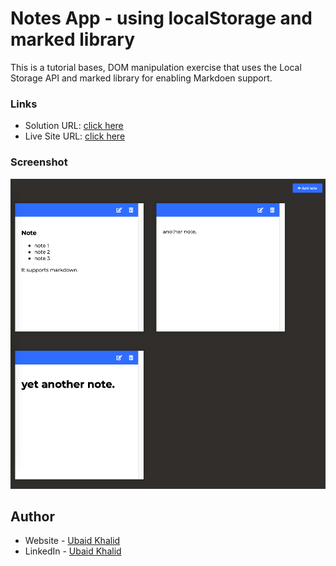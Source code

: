 # Notes App - using localStorage and marked library

This is a tutorial bases, DOM manipulation exercise that uses the Local Storage API and marked library for enabling Markdoen support.

### Links

- Solution URL: [click here](https://github.com/climaco-sarmiento/notes-app)
- Live Site URL: [click here](https://climaco-sarmiento.github.io/notes-app/)

### Screenshot

![my screenshot](./images/Screenshot.png)

## Author

- Website - [Ubaid Khalid](https://www.ubaidkhalid.dev)
- LinkedIn - [Ubaid Khalid](https://www.linkedin.com/in/ubaid-khalid-dev/)
